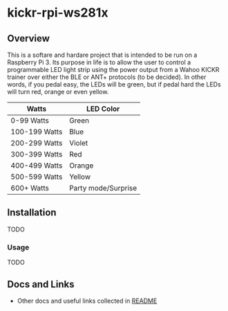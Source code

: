 # kickr-rpi-ws281x

## Overview

This is a softare and hardare project that is intended to be run on a Raspberry Pi 3.  Its purpose in life is to allow the user to control a programmable LED light strip using the power output from a Wahoo KICKR trainer over either the BLE or ANT+ protocols (to be decided).  In other words, if you pedal easy, the LEDs will be green, but if pedal hard the LEDs will turn red, orange or even yellow.

| Watts | LED Color |
| --- | ----------- |
| 0-99 Watts | Green |
| 100-199 Watts | Blue |
| 200-299 Watts | Violet |
| 300-399 Watts | Red |
| 400-499 Watts | Orange |
| 500-599 Watts | Yellow |
| 600+ Watts | Party mode/Surprise |

## Installation

TODO

### Usage

TODO

## Docs and Links

- Other docs and useful links collected in [README](docs/README.md)
